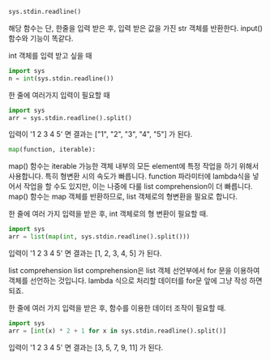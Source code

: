 

```python
sys.stdin.readline()
```

해당 함수는 단, 한줄을 입력 받은 후, 입력 받은 값을 가진 str 객체를 반환한다. input() 함수와 기능이 똑같다.

int 객체를 입력 받고 싶을 때

```python
import sys
n = int(sys.stdin.readline())
```
한 줄에 여러가지 입력이 필요할 때

```python
import sys
arr = sys.stdin.readline().split()
```
입력이 '1 2 3 4 5' 면 결과는 ["1", "2", "3", "4", "5"] 가 된다.

```python
map(function, iterable):
```
map() 함수는 iterable 가능한 객체 내부의 모든 element에 특정 작업을 하기 위해서 사용합니다. 특히 형변환 시의 속도가 빠릅니다. function 파라미터에 lambda식을 넣어서 작업을 할 수도 있지만, 이는 나중에 다룰 list comprehension이 더 빠릅니다. map() 함수는 map 객체를 반환하므로, list 객체로의 형변환을 필요로 합니다.

한 줄에 여러 가지 입력을 받은 후, int 객체로의 형 변환이 필요할 때.

```python
import sys
arr = list(map(int, sys.stdin.readline().split()))
```
입력이 '1 2 3 4 5' 면 결과는 [1, 2, 3, 4, 5] 가 된다.


list comprehension
list comprehension은 list 객체 선언부에서 for 문을 이용하여 객체를 선언하는 것입니다. lambda 식으로 처리할 데이터를 for문 앞에 그냥 작성 하면 되죠.

한 줄에 여러 가지 입력을 받은 후, 함수를 이용한 데이터 조작이 필요할 때.

```python
import sys
arr = [int(x) * 2 + 1 for x in sys.stdin.readline().split()]
```
입력이 '1 2 3 4 5' 면 결과는 [3, 5, 7, 9, 11] 가 된다.


